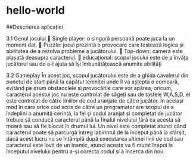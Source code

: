 # hello-world
  
##Descrierea aplicației

3.1 Genul jocului
 Single player: o singură persoană poate juca la un moment dat.
 Puzzle: jocul prezintă o provocare care testează logica și abilitatea de a rezolva
probleme a jucătorului.
 Top-down: camera este plasată deasupra caracterul.
 educațional: scopul jocului este de a învăța jucătorul sau de a-l ajuta să își
îmbunătățească anumite abilități

3.2 Gameplay
În acest joc, scopul jucătorului este de a ghida cavalerul din punctul de start
până la capătul temniței unde îl va aștepta o comoară, evitând pe drum obstacolele și
provocările care vor apărea, oricum, caracterul acestui joc nu este controlat de săgeți
sau de tastele W,A,S,D, el este controlat de către liniilor de cod aranjate de către
jucător.
În același mod în care orice cod scris de către un programator are scopul de a
îndeplini o anumită cerință, la fel și codul aranjat și completat de jucător trebuie să
conducă caracterul până la finalul nivelului fără ca acesta să moară sau să fie blocat în
drumul lui.
Un nivel este completat atunci când caracterul poate să parcurgă întreg
labirintul de la început până la sfârșit, dacă acest lucru nu se întâmplă după executarea
ultimei linii de cod sau caracterul este lovit de un inamic, atunci acesta va fi mutat
înapoi la începutul nivelului pentru a-și corecta codul și a încerca din nou.
